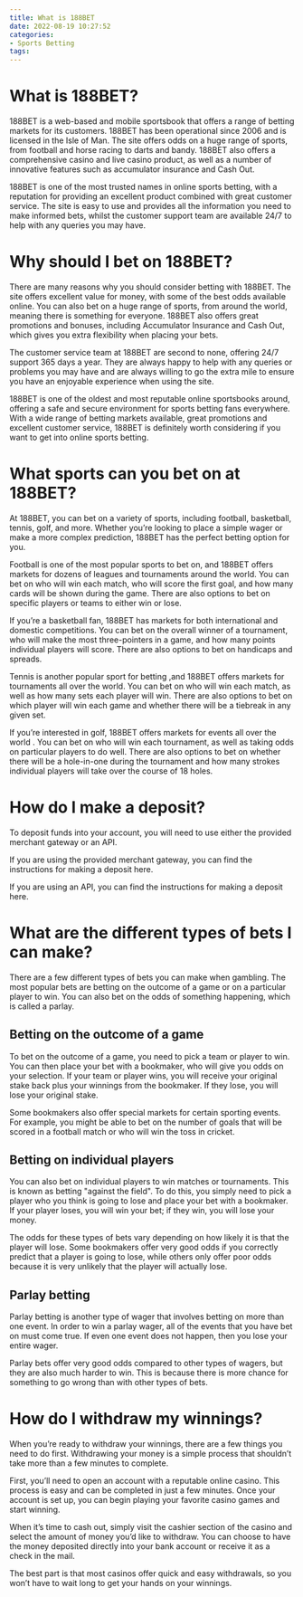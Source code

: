 ```yaml
---
title: What is 188BET
date: 2022-08-19 10:27:52
categories:
- Sports Betting
tags:
---
```



#  What is 188BET?

188BET is a web-based and mobile sportsbook that offers a range of betting markets for its customers. 188BET has been operational since 2006 and is licensed in the Isle of Man. The site offers odds on a huge range of sports, from football and horse racing to darts and bandy. 188BET also offers a comprehensive casino and live casino product, as well as a number of innovative features such as accumulator insurance and Cash Out.

188BET is one of the most trusted names in online sports betting, with a reputation for providing an excellent product combined with great customer service. The site is easy to use and provides all the information you need to make informed bets, whilst the customer support team are available 24/7 to help with any queries you may have.

# Why should I bet on 188BET?

There are many reasons why you should consider betting with 188BET. The site offers excellent value for money, with some of the best odds available online. You can also bet on a huge range of sports, from around the world, meaning there is something for everyone. 188BET also offers great promotions and bonuses, including Accumulator Insurance and Cash Out, which gives you extra flexibility when placing your bets.

The customer service team at 188BET are second to none, offering 24/7 support 365 days a year. They are always happy to help with any queries or problems you may have and are always willing to go the extra mile to ensure you have an enjoyable experience when using the site.

188BET is one of the oldest and most reputable online sportsbooks around, offering a safe and secure environment for sports betting fans everywhere. With a wide range of betting markets available, great promotions and excellent customer service, 188BET is definitely worth considering if you want to get into online sports betting.

#  What sports can you bet on at 188BET?

At 188BET, you can bet on a variety of sports, including football, basketball, tennis, golf, and more. Whether you’re looking to place a simple wager or make a more complex prediction, 188BET has the perfect betting option for you.

Football is one of the most popular sports to bet on, and 188BET offers markets for dozens of leagues and tournaments around the world. You can bet on who will win each match, who will score the first goal, and how many cards will be shown during the game. There are also options to bet on specific players or teams to either win or lose.

If you’re a basketball fan, 188BET has markets for both international and domestic competitions. You can bet on the overall winner of a tournament, who will make the most three-pointers in a game, and how many points individual players will score. There are also options to bet on handicaps and spreads.

Tennis is another popular sport for betting ,and 188BET offers markets for tournaments all over the world. You can bet on who will win each match, as well as how many sets each player will win. There are also options to bet on which player will win each game and whether there will be a tiebreak in any given set.

If you’re interested in golf, 188BET offers markets for events all over the world . You can bet on who will win each tournament, as well as taking odds on particular players to do well. There are also options to bet on whether there will be a hole-in-one during the tournament and how many strokes individual players will take over the course of 18 holes.

#  How do I make a deposit?

To deposit funds into your account, you will need to use either the provided merchant gateway or an API.

If you are using the provided merchant gateway, you can find the instructions for making a deposit here.

If you are using an API, you can find the instructions for making a deposit here.

#  What are the different types of bets I can make?

There are a few different types of bets you can make when gambling. The most popular bets are betting on the outcome of a game or on a particular player to win. You can also bet on the odds of something happening, which is called a parlay.

## Betting on the outcome of a game

To bet on the outcome of a game, you need to pick a team or player to win. You can then place your bet with a bookmaker, who will give you odds on your selection. If your team or player wins, you will receive your original stake back plus your winnings from the bookmaker. If they lose, you will lose your original stake.

Some bookmakers also offer special markets for certain sporting events. For example, you might be able to bet on the number of goals that will be scored in a football match or who will win the toss in cricket.

## Betting on individual players

You can also bet on individual players to win matches or tournaments. This is known as betting "against the field". To do this, you simply need to pick a player who you think is going to lose and place your bet with a bookmaker. If your player loses, you will win your bet; if they win, you will lose your money.

The odds for these types of bets vary depending on how likely it is that the player will lose. Some bookmakers offer very good odds if you correctly predict that a player is going to lose, while others only offer poor odds because it is very unlikely that the player will actually lose.

## Parlay betting

Parlay betting is another type of wager that involves betting on more than one event. In order to win a parlay wager, all of the events that you have bet on must come true. If even one event does not happen, then you lose your entire wager.


  Parlay bets offer very good odds compared to other types of wagers, but they are also much harder to win. This is because there is more chance for something to go wrong than with other types of bets.

#  How do I withdraw my winnings?

When you’re ready to withdraw your winnings, there are a few things you need to do first. Withdrawing your money is a simple process that shouldn’t take more than a few minutes to complete.

First, you’ll need to open an account with a reputable online casino. This process is easy and can be completed in just a few minutes. Once your account is set up, you can begin playing your favorite casino games and start winning.

When it’s time to cash out, simply visit the cashier section of the casino and select the amount of money you’d like to withdraw. You can choose to have the money deposited directly into your bank account or receive it as a check in the mail.

The best part is that most casinos offer quick and easy withdrawals, so you won’t have to wait long to get your hands on your winnings.